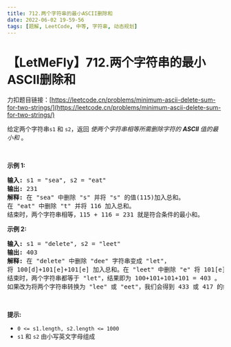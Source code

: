 ```yaml
---
title: 712.两个字符串的最小ASCII删除和
date: 2022-06-02 19-59-56
tags: [题解, LeetCode, 中等, 字符串, 动态规划]
---
```


# 【LetMeFly】712.两个字符串的最小ASCII删除和

力扣题目链接：[https://leetcode.cn/problems/minimum-ascii-delete-sum-for-two-strings/](https://leetcode.cn/problems/minimum-ascii-delete-sum-for-two-strings/)

<p>给定两个字符串<code>s1</code>&nbsp;和&nbsp;<code>s2</code>，返回 <em>使两个字符串相等所需删除字符的&nbsp;<strong>ASCII&nbsp;</strong>值的最小和&nbsp;</em>。</p>

<p>&nbsp;</p>

<p><strong>示例 1:</strong></p>

<pre>
<strong>输入:</strong> s1 = "sea", s2 = "eat"
<strong>输出:</strong> 231
<strong>解释:</strong> 在 "sea" 中删除 "s" 并将 "s" 的值(115)加入总和。
在 "eat" 中删除 "t" 并将 116 加入总和。
结束时，两个字符串相等，115 + 116 = 231 就是符合条件的最小和。
</pre>

<p><strong>示例&nbsp;2:</strong></p>

<pre>
<strong>输入:</strong> s1 = "delete", s2 = "leet"
<strong>输出:</strong> 403
<strong>解释:</strong> 在 "delete" 中删除 "dee" 字符串变成 "let"，
将 100[d]+101[e]+101[e] 加入总和。在 "leet" 中删除 "e" 将 101[e] 加入总和。
结束时，两个字符串都等于 "let"，结果即为 100+101+101+101 = 403 。
如果改为将两个字符串转换为 "lee" 或 "eet"，我们会得到 433 或 417 的结果，比答案更大。
</pre>

<p>&nbsp;</p>

<p><strong>提示:</strong></p>

<ul>
	<li><code>0 &lt;= s1.length, s2.length &lt;= 1000</code></li>
	<li><code>s1</code>&nbsp;和&nbsp;<code>s2</code>&nbsp;由小写英文字母组成</li>
</ul>


    